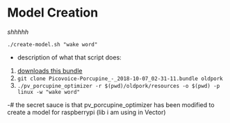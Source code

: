 # Model Creation

*shhhhh*

`./create-model.sh "wake word"`

- description of what that script does:

1. [downloads this bundle](https://archive.org/download/github.com-Picovoice-Porcupine_-_2018-10-07_02-31-11/Picovoice-Porcupine_-_2018-10-07_02-31-11.bundle)
2. `git clone Picovoice-Porcupine_-_2018-10-07_02-31-11.bundle oldpork`
3. `./pv_porcupine_optimizer -r $(pwd)/oldpork/resources -o $(pwd) -p linux -w "wake word"`

-# the secret sauce is that pv_porcupine_optimizer has been modified to create a model for raspberrypi (lib i am using in Vector)

